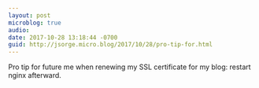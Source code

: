 ```yaml
---
layout: post
microblog: true
audio: 
date: 2017-10-28 13:18:44 -0700
guid: http://jsorge.micro.blog/2017/10/28/pro-tip-for.html
---
```

Pro tip for future me when renewing my SSL certificate for my blog: restart nginx afterward.
